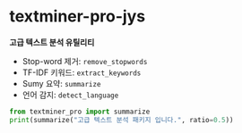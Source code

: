 # textminer-pro-jys

**고급 텍스트 분석 유틸리티**

- Stop-word 제거: `remove_stopwords`
- TF-IDF 키워드: `extract_keywords`
- Sumy 요약: `summarize`
- 언어 감지: `detect_language`

```python
from textminer_pro import summarize
print(summarize("고급 텍스트 분석 패키지 입니다.", ratio=0.5))